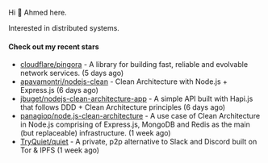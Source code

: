 Hi 👋 Ahmed here.

Interested in distributed systems.

#### Check out my recent stars

- [cloudflare/pingora](https://github.com/cloudflare/pingora) - A library for building fast, reliable and evolvable network services. (5 days ago)
- [apavamontri/nodejs-clean](https://github.com/apavamontri/nodejs-clean) - Clean Architecture with Node.js &#43; Express.js (6 days ago)
- [jbuget/nodejs-clean-architecture-app](https://github.com/jbuget/nodejs-clean-architecture-app) - A simple API built with Hapi.js that follows DDD &#43; Clean Architecture principles (6 days ago)
- [panagiop/node.js-clean-architecture](https://github.com/panagiop/node.js-clean-architecture) - A use case of Clean Architecture in Node.js comprising of Express.js, MongoDB and Redis as the main (but replaceable) infrastructure. (1 week ago)
- [TryQuiet/quiet](https://github.com/TryQuiet/quiet) - A private, p2p alternative to Slack and Discord built on Tor &amp; IPFS (1 week ago)

